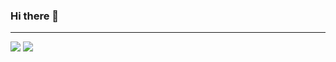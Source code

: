 ### Hi there 👋

---

![](https://github-readme-stats.vercel.app/api?username=dadowl&show_icons=true&theme=dark&count_private=true&include_all_commits=true&hide_border=true)
![](https://github-readme-stats.vercel.app/api/top-langs/?username=dadowl&theme=dark&langs_count=10&layout=compact&hide_border=true)

<!--
**dadowl/dadowl** is a ✨ _special_ ✨ repository because its `README.md` (this file) appears on your GitHub profile.

Here are some ideas to get you started:

- 🔭 I’m currently working on ...
- 🌱 I’m currently learning ...
- 👯 I’m looking to collaborate on ...
- 🤔 I’m looking for help with ...
- 💬 Ask me about ...
- 📫 How to reach me: ...
- 😄 Pronouns: ...
- ⚡ Fun fact: ...
-->
